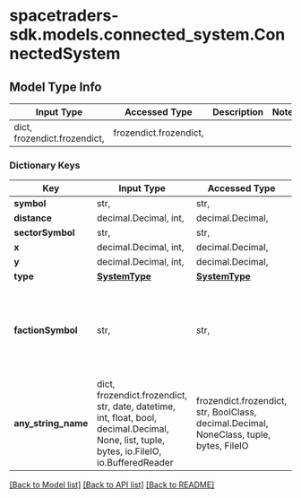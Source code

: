 # spacetraders-sdk.models.connected_system.ConnectedSystem

## Model Type Info
Input Type | Accessed Type | Description | Notes
------------ | ------------- | ------------- | -------------
dict, frozendict.frozendict,  | frozendict.frozendict,  |  | 

### Dictionary Keys
Key | Input Type | Accessed Type | Description | Notes
------------ | ------------- | ------------- | ------------- | -------------
**symbol** | str,  | str,  |  | 
**distance** | decimal.Decimal, int,  | decimal.Decimal,  |  | 
**sectorSymbol** | str,  | str,  |  | 
**x** | decimal.Decimal, int,  | decimal.Decimal,  |  | 
**y** | decimal.Decimal, int,  | decimal.Decimal,  |  | 
**type** | [**SystemType**](SystemType.md) | [**SystemType**](SystemType.md) |  | 
**factionSymbol** | str,  | str,  | The symbol of the faction that owns the connected jump gate in the system. | [optional] 
**any_string_name** | dict, frozendict.frozendict, str, date, datetime, int, float, bool, decimal.Decimal, None, list, tuple, bytes, io.FileIO, io.BufferedReader | frozendict.frozendict, str, BoolClass, decimal.Decimal, NoneClass, tuple, bytes, FileIO | any string name can be used but the value must be the correct type | [optional]

[[Back to Model list]](../../README.md#documentation-for-models) [[Back to API list]](../../README.md#documentation-for-api-endpoints) [[Back to README]](../../README.md)

